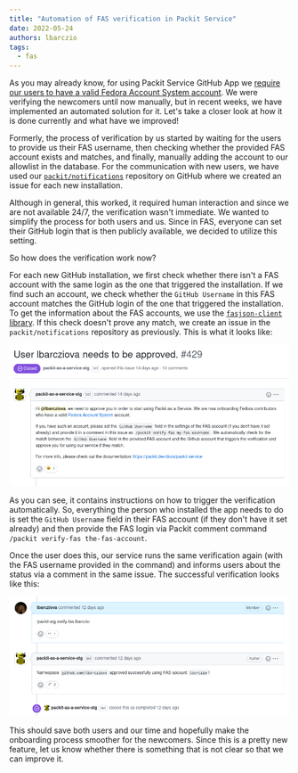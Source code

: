 ```yaml
---
title: "Automation of FAS verification in Packit Service"
date: 2022-05-24
authors: lbarczio
tags:
  - fas
---
```


As you may already know, for using Packit Service
GitHub App we [require our users to have a valid Fedora Account System account](/docs/guide/#2-approval).
We were verifying the newcomers until now manually, but in recent weeks, we have implemented an automated solution
for it. Let's take a closer look at how it is done currently and what have we improved!

<!--truncate-->

Formerly, the process of verification by us started by waiting for the users to provide
us their FAS username, then checking whether the provided FAS account
exists and matches, and finally, manually adding the account to our allowlist in the database. For the communication with
new users, we have used our [`packit/notifications`](https://github.com/packit/notifications/issues)
repository on GitHub where we created an issue for each new installation.

Although in general, this worked, it required human interaction and since we are not available 24/7, the verification wasn't immediate.
We wanted to simplify the process for both users and us.
Since in FAS, everyone can set their GitHub login that is then publicly available, we decided to utilize this setting.

So how does the verification work now?

For each new GitHub installation, we first check whether there isn't a FAS account with the same login as the one
that triggered the installation. If we find such an account, we check whether the `GitHub Username` in this FAS account matches
the GitHub login of the one that triggered the installation. To get the information about the FAS accounts, we
use the [`fasjson-client` library](https://github.com/fedora-infra/fasjson-client).
If this check doesn't prove any match, we create an issue in the
`packit/notifications` repository as previously. This is what it looks like:

![Issue in packit/notifications](img/notifications-repo-issue.png)

As you can see, it contains instructions on how to trigger the verification automatically. So, everything the person who installed the app needs to do is set the `GitHub Username` field in their FAS account (if they don't have it set
already) and then provide the FAS login via Packit comment command `/packit verify-fas the-fas-account`.

Once the user does this, our service runs the same verification again (with the FAS username provided in the command) and informs users about the status
via a comment in the same issue. The successful verification looks like this:

![Successful verification](img/verify-fas.png)

This should save both users and our time and hopefully make the onboarding process smoother for the newcomers.
Since this is a pretty new feature,
let us know whether there is something that is not clear so that we can improve it.
